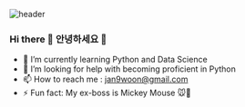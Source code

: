 ![header](https://capsule-render.vercel.app/api?type=Cylinder&text=What&nbsp;a&nbsp;Grace&nbsp;day&color=FDFACD)

### Hi there 👋 안녕하세요 👋

- 🌱 I’m currently learning Python and Data Science
- 🤔 I’m looking for help with becoming proficient in Python
- 📫 How to reach me : jan9woon@gmail.com
- ⚡ Fun fact: My ex-boss is Mickey Mouse :mouse::european_castle:
